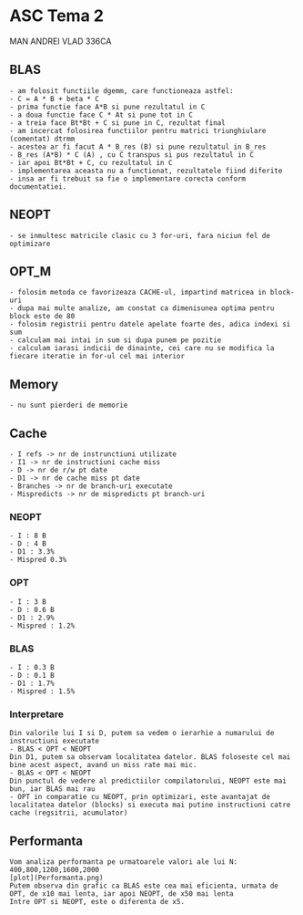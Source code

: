 # ASC Tema 2
MAN ANDREI VLAD 336CA
## BLAS
    - am folosit functiile dgemm, care functioneaza astfel:
    - C = A * B + beta * C
    - prima functie face A*B si pune rezultatul in C
    - a doua functie face C * At si pune tot in C
    - a treia face Bt*Bt + C si pune in C, rezultat final
    - am incercat folosirea functiilor pentru matrici triunghiulare (comentat) dtrmm
    - acestea ar fi facut A * B_res (B) si pune rezultatul in B_res
    - B_res (A*B) * C (A) , cu C transpus si pus rezultatul in C
    - iar apoi Bt*Bt + C, cu rezultatul in C
    - implementarea aceasta nu a functionat, rezultatele fiind diferite
    - insa ar fi trebuit sa fie o implementare corecta conform documentatiei.

## NEOPT
    - se inmultesc matricile clasic cu 3 for-uri, fara niciun fel de optimizare

## OPT_M
    - folosim metoda ce favorizeaza CACHE-ul, impartind matricea in block-uri
    - dupa mai multe analize, am constat ca dimenisunea optima pentru block este de 80
    - folosim registrii pentru datele apelate foarte des, adica indexi si sum
    - calculam mai intai in sum si dupa punem pe pozitie
    - calculam iarasi indicii de dinainte, cei care nu se modifica la fiecare iteratie in for-ul cel mai interior

## Memory
    - nu sunt pierderi de memorie

## Cache
    - I refs -> nr de instrunctiuni utilizate
    - I1 -> nr de instructiuni cache miss
    - D -> nr de r/w pt date
    - D1 -> nr de cache miss pt date
    - Branches -> nr de branch-uri executate
    - Mispredicts -> nr de mispredicts pt branch-uri

### NEOPT
    - I : 8 B
    - D : 4 B
    - D1 : 3.3%
    - Mispred 0.3%

### OPT
    - I : 3 B
    - D : 0.6 B
    - D1 : 2.9%
    - Mispred : 1.2%

### BLAS
    - I : 0.3 B
    - D : 0.1 B
    - D1 : 1.7%
    - Mispred : 1.5%

### Interpretare
    Din valorile lui I si D, putem sa vedem o ierarhie a numarului de instructiuni executate
    - BLAS < OPT < NEOPT
    Din D1, putem sa observam localitatea datelor. BLAS foloseste cel mai bine acest aspect, avand un miss rate mai mic.
    - BLAS < OPT < NEOPT 
    Din punctul de vedere al predictiilor compilatorului, NEOPT este mai bun, iar BLAS mai rau
    - OPT in comparatie cu NEOPT, prin optimizari, este avantajat de localitatea datelor (blocks) si executa mai putine instructiuni catre cache (regsitrii, acumulator)

## Performanta
    Vom analiza performanta pe urmatoarele valori ale lui N: 400,800,1200,1600,2000
    [plot](Performanta.png)
    Putem observa din grafic ca BLAS este cea mai eficienta, urmata de OPT, de x10 mai lenta, iar apoi NEOPT, de x50 mai lenta
    Intre OPT si NEOPT, este o diferenta de x5.